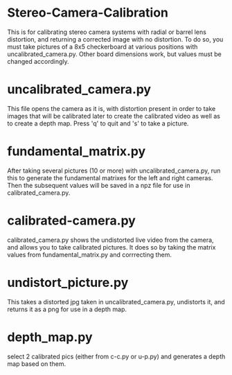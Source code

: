 # Stereo-Camera-Calibration
This is for calibrating stereo camera systems with radial or barrel lens distortion, and returning a corrected image with no distortion. To do so, you must take pictures of a 8x5 checkerboard at various positions with uncalibrated_camera.py. Other board dimensions work, but values must be changed accordingly. 

# uncalibrated_camera.py
This file opens the camera as it is, with distortion present in order to take images that will be calibrated later to create the calibrated video as well as to create a depth map. Press 'q' to quit and 's' to take a picture.

# fundamental_matrix.py
After taking several pictures (10 or more) with uncalibrated_camera.py, run this to generate the fundamental matrixes for the left and right cameras. Then the subsequent values
will be saved in a npz file for use in calibrated_camera.py.

# calibrated-camera.py
calibrated_camera.py shows the undistorted live video from the camera, and allows you to take calibrated pictures. It does so by taking the matrix values from fundamental_matrix.py and corrrecting them.

# undistort_picture.py
This takes a distorted jpg taken in uncalibrated_camera.py, undistorts it, and returns it as a png for use in a depth map.

# depth_map.py
select 2 calibrated pics (either from c-c.py or u-p.py) and generates a depth map based on them.
